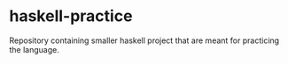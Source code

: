 # haskell-practice
Repository containing smaller haskell project that are meant for practicing the language.
